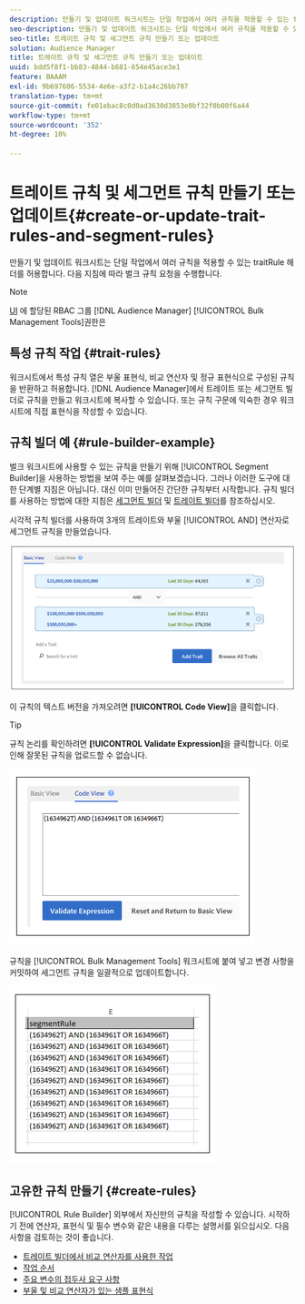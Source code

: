 ```yaml
---
description: 만들기 및 업데이트 워크시트는 단일 작업에서 여러 규칙을 적용할 수 있는 traitRule 헤더를 허용합니다. 다음 지침에 따라 벌크 규칙 요청을 수행합니다.
seo-description: 만들기 및 업데이트 워크시트는 단일 작업에서 여러 규칙을 적용할 수 있는 traitRule 헤더를 허용합니다. 다음 지침에 따라 벌크 규칙 요청을 수행합니다.
seo-title: 트레이트 규칙 및 세그먼트 규칙 만들기 또는 업데이트
solution: Audience Manager
title: 트레이트 규칙 및 세그먼트 규칙 만들기 또는 업데이트
uuid: bdd5f8f1-bb83-4844-b681-654e45ace3e1
feature: BAAAM
exl-id: 9b697606-5534-4e6e-a3f2-b1a4c26bb707
translation-type: tm+mt
source-git-commit: fe01ebac8c0d0ad3630d3853e0bf32f0b00f6a44
workflow-type: tm+mt
source-wordcount: '352'
ht-degree: 10%

---
```


# 트레이트 규칙 및 세그먼트 규칙 만들기 또는 업데이트{#create-or-update-trait-rules-and-segment-rules}

만들기 및 업데이트 워크시트는 단일 작업에서 여러 규칙을 적용할 수 있는 traitRule 헤더를 허용합니다. 다음 지침에 따라 벌크 규칙 요청을 수행합니다.

<!-- 

<p>c_bulk_rules.xml </p>

 -->

>[!NOTE]
>
>[UI](../../features/administration/administration-overview.md) 에 할당된 RBAC 그룹  [!DNL Audience Manager]   [!UICONTROL Bulk Management Tools]권한은

## 특성 규칙 작업 {#trait-rules}

워크시트에서 특성 규칙 열은 부울 표현식, 비교 연산자 및 정규 표현식으로 구성된 규칙을 반환하고 허용합니다. [!DNL Audience Manager]에서 트레이트 또는 세그먼트 빌더로 규칙을 만들고 워크시트에 복사할 수 있습니다. 또는 규칙 구문에 익숙한 경우 워크시트에 직접 표현식을 작성할 수 있습니다.

## 규칙 빌더 예 {#rule-builder-example}

벌크 워크시트에 사용할 수 있는 규칙을 만들기 위해 [!UICONTROL Segment Builder]을 사용하는 방법을 보여 주는 예를 살펴보겠습니다. 그러나 이러한 도구에 대한 단계별 지침은 아닙니다. 대신 이미 만들어진 간단한 규칙부터 시작합니다. 규칙 빌더를 사용하는 방법에 대한 지침은 [세그먼트 빌더](../../features/segments/segment-builder.md) 및 [트레이트 빌더](../../features/traits/about-trait-builder.md)를 참조하십시오.

시각적 규칙 빌더를 사용하여 3개의 트레이트와 부울 [!UICONTROL AND] 연산자로 세그먼트 규칙을 만들었습니다.

![](assets/visualrule.png)

이 규칙의 텍스트 버전을 가져오려면 **[!UICONTROL Code View]**&#x200B;을 클릭합니다.

>[!TIP]
>
>규칙 논리를 확인하려면 **[!UICONTROL Validate Expression]**&#x200B;을 클릭합니다. 이로 인해 잘못된 규칙을 업로드할 수 없습니다.

![](assets/coderule.png)

규칙을 [!UICONTROL Bulk Management Tools] 워크시트에 붙여 넣고 변경 사항을 커밋하여 세그먼트 규칙을 일괄적으로 업데이트합니다.

![](assets/segmentrule.png)

## 고유한 규칙 만들기 {#create-rules}

[!UICONTROL Rule Builder] 외부에서 자신만의 규칙을 작성할 수 있습니다. 시작하기 전에 연산자, 표현식 및 필수 변수와 같은 내용을 다루는 설명서를 읽으십시오. 다음 사항을 검토하는 것이 좋습니다.

* [트레이트 빌더에서 비교 연산자를 사용한 작업](../../features/traits/trait-comparison-operators.md)
* [작업 순서](../../features/traits/trait-operator-precedence.md)
* [주요 변수의 접두사 요구 사항](../../features/traits/trait-variable-prefixes.md)
* [부울 및 비교 연산자가 있는 샘플 표현식](../../features/traits/trait-expression-samples.md)
